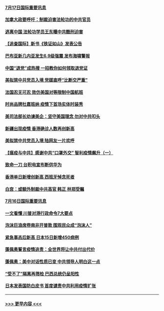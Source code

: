#### [7月17日国际重要讯息](../pages/prog202/a102895936.md?t=07172051) 
#### [加拿大政要呼吁：制裁迫害法轮功的中共官员](../pages/prog202/a102895814.md?t=07172051) 
#### [逃离中国 法轮功学员王东曝中共酷刑迫害](../pages/prog202/a102895831.md?t=07172051) 
#### [【追查国际】新书《铁证如山》发表公告](../pages/prog202/a102895765.md?t=07172051) 
#### [巴布亚新几内亚发生6.9级强震 发布海啸警报](../pages/prog202/a102895775.md?t=07172051) 
#### [中国“退党”成热搜 一招教你如何领取退党证](../pages/prog202/a102895722.md?t=07172051) 
#### [美拟禁中共党员入境 党媒直呼“比断交严重”](../pages/prog202/a102895682.md?t=07172051) 
#### [法国忍无可忍 效仿美国对等限制中国航班](../pages/prog202/a102895550.md?t=07172051) 
#### [时尚品牌杜嘉班纳 疫情下首场实体时装秀](../pages/prog202/a102895576.md?t=07172051) 
#### [美司法部长劝谏美企：坚守美国理念 勿对中共叩头](../pages/prog202/a102895526.md?t=07172051) 
#### [新疆出现疫情 香港确诊人数再创新高](../pages/prog202/a102895521.md?t=07172051) 
#### [美拟禁中共党员入境 陆网友一片欢呼](../pages/prog202/a102895456.md?t=07172051) 
#### [【瘟疫与中共】感谢中共“口罩外交” 智利疫情飙升（一）](../pages/prog202/a102895279.md?t=07172051) 
#### [致命一刀 台积电宣布断供华为](../pages/prog202/a102895305.md?t=07172051) 
#### [香港单日新增创新高 西班牙悼念死者](../pages/prog202/a102895364.md?t=07172051) 
#### [白宫：或额外制裁中共高官 韩正 林郑受瞩](../pages/prog202/a102895303.md?t=07172051) 
#### [7月16日国际重要讯息](../pages/prog202/a102895152.md?t=07172051) 
#### [一文看懂 川普对港行政命令7大要点](../pages/prog202/a102895124.md?t=07172051) 
#### [泡沫巨浪席卷南非开普敦 围观民众成“泡沫人”](../pages/prog202/a102895006.md?t=07172051) 
#### [紧急事态后新高 日本15日新增450病例](../pages/prog202/a102894959.md?t=07172051) 
#### [蓬佩奥誓言疫情追责：全世界将让中共付出代价](../pages/prog202/a102895036.md?t=07172051) 
#### [蓬佩奥：美中对话性质已变 中共领导人明白这一点](../pages/prog202/a102894945.md?t=07172051) 
#### [“受不了”隔离再筛检 巴西总统仍呈阳性](../pages/prog202/a102894899.md?t=07172051) 
#### [日本发表国防白皮书 首度谴责中共利用疫情扩张](../pages/prog202/a102894666.md?t=07172051) 

----
#### [ >>> 更早内容 <<< ](../indexes/prog202-earlier.md)
